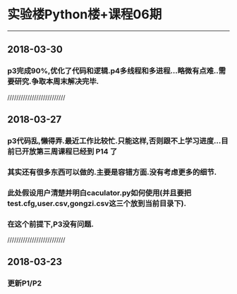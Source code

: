 ﻿# 实验楼Python楼+课程06期
-------------------
## 2018-03-30
### p3完成90%,优化了代码和逻辑.p4多线程和多进程...略微有点难..需要研究.争取本周末解决完毕.
//////////////////////////
## 2018-03-27
### p3代码乱,懒得弄.最近工作比较忙.只能这样,否则跟不上学习进度...目前已开放第三周课程已经到 P14 了
### 其实还有很多东西可以做的.主要是容错方面.没有考虑更多的细节. 
### 此处假设用户清楚并明白caculator.py如何使用(并且要把test.cfg,user.csv,gongzi.csv这三个放到当前目录下).
### 在这个前提下,P3没有问题.
//////////////////////////
## 2018-03-23 
### 更新P1/P2
